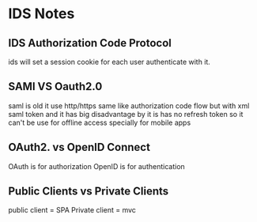 # IDS Notes

## IDS Authorization Code Protocol

ids will set a session cookie for each user authenticate with it.

## SAMl VS Oauth2.0

saml is old
it use http/https same like authorization code flow but with xml saml token and it has big disadvantage by it is has no refresh token so it can't be use for offline access specially for mobile apps

## OAuth2. vs OpenID Connect

OAuth is for authorization
OpenID is for authentication

## Public Clients vs Private Clients

public client = SPA
Private client = mvc
